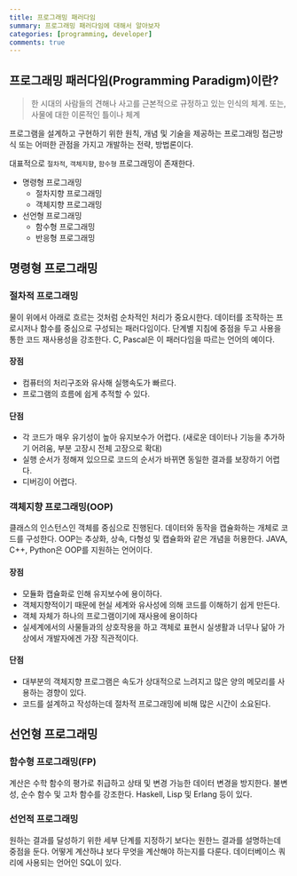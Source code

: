 ```yaml
---
title: 프로그래밍 패러다임
summary: 프로그래밍 패러다임에 대해서 알아보자
categories: [programming, developer]
comments: true
---
```


## 프로그래밍 패러다임(Programming Paradigm)이란?
> 한 시대의 사람들의 견해나 사고를 근본적으로 규정하고 있는 인식의 체계. 또는, 사물에 대한 이론적인 틀이나 체계

프로그램을 설계하고 구현하기 위한 원칙, 개념 및 기술을 제공하는 프로그래밍 접근방식 또는 어떠한 관점을 가지고 개발하는 전략, 방법론이다.

대표적으로 `절차적`, `객체지향`, `함수형` 프로그래밍이 존재한다.
* 명령형 프로그래밍
  * 절차지향 프로그래밍
  * 객체지향 프로그래밍
* 선언형 프로그래밍
  * 함수형 프로그래밍
  * 반응형 프로그래밍

## 명령형 프로그래밍

### 절차적 프로그래밍
물이 위에서 아래로 흐르는 것처럼 순차적인 처리가 중요시한다.
데이터를 조작하는 프로시저나 함수를 중심으로 구성되는 패러다임이다.
단계별 지침에 중점을 두고 사용을 통한 코드 재사용성을 강조한다.
C, Pascal은 이 패러다임을 따르는 언어의 예이다.

#### 장점
- 컴퓨터의 처리구조와 유사해 실행속도가 빠르다.
- 프로그램의 흐름에 쉽게 추적할 수 있다.
#### 단점
- 각 코드가 매우 유기성이 높아 유지보수가 어렵다.
(새로운 데이터나 기능을 추가하기 어려움, 부분 고장시 전체 고장으로 확대)
- 실행 순서가 정해져 있으므로 코드의 순서가 바뀌면 동일한 결과를 보장하기 어렵다.
- 디버깅이 어렵다.

### 객체지향 프로그래밍(OOP)
클래스의 인스턴스인 객체를 중심으로 진행된다.
데이터와 동작을 캡슐화하는 개체로 코드를 구성한다.
OOP는 추상화, 상속, 다형성 및 캡슐화와 같은 개념을 허용한다.
JAVA, C++, Python은 OOP를 지원하는 언어이다.

#### 장점
- 모듈화 캡슐화로 인해 유지보수에 용이하다.
- 객체지향적이기 때문에 현실 세계와 유사성에 의해 코드를 이해하기 쉽게 만든다.
- 객체 자체가 하나의 프로그램이기에 재사용에 용이하다
- 실세계에서의 사물들과의 상호작용을 하고 객체로 표현시 실생활과 너무나 닮아 가상에서 개발자에겐 가장 직관적이다.
#### 단점
- 대부분의 객체지향 프로그램은 속도가 상대적으로 느려지고 많은 양의 메모리를 사용하는 경향이 있다.
- 코드를 설계하고 작성하는데 절차적 프로그래밍에 비해 많은 시간이 소요된다.

## 선언형 프로그래밍

### 함수형 프로그래밍(FP)
계산은 수학 함수의 평가로 취급하고 상태 및 변경 가능한 데이터 변경을 방지한다.
불변성, 순수 함수 및 고차 함수를 강조한다.
Haskell, Lisp 및 Erlang 등이 있다.

### 선언적 프로그래밍
원하는 결과를 달성하기 위한 세부 단계를 지정하기 보다는 원한느 결과를 설명하는데 중점을 둔다.
어떻게 계산하냐 보다 무엇을 계산해야 하는지를 다룬다.
데이터베이스 쿼리에 사용되는 언어인 SQL이 있다.